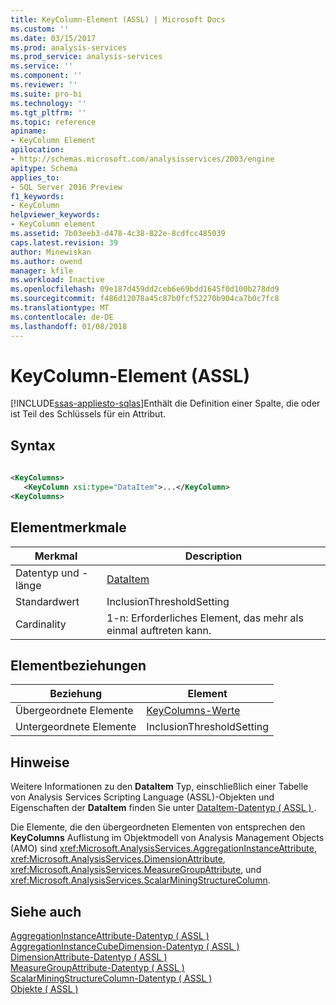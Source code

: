 ```yaml
---
title: KeyColumn-Element (ASSL) | Microsoft Docs
ms.custom: ''
ms.date: 03/15/2017
ms.prod: analysis-services
ms.prod_service: analysis-services
ms.service: ''
ms.component: ''
ms.reviewer: ''
ms.suite: pro-bi
ms.technology: ''
ms.tgt_pltfrm: ''
ms.topic: reference
apiname:
- KeyColumn Element
apilocation:
- http://schemas.microsoft.com/analysisservices/2003/engine
apitype: Schema
applies_to:
- SQL Server 2016 Preview
f1_keywords:
- KeyColumn
helpviewer_keywords:
- KeyColumn element
ms.assetid: 7b03eeb3-d478-4c38-822e-8cdfcc485039
caps.latest.revision: 39
author: Minewiskan
ms.author: owend
manager: kfile
ms.workload: Inactive
ms.openlocfilehash: 09e187d459dd2ceb6e69bdd1645f0d100b278dd9
ms.sourcegitcommit: f486d12078a45c87b0fcf52270b904ca7b0c7fc8
ms.translationtype: MT
ms.contentlocale: de-DE
ms.lasthandoff: 01/08/2018
---
```

# <a name="keycolumn-element-assl"></a>KeyColumn-Element (ASSL)
[!INCLUDE[ssas-appliesto-sqlas](../../../includes/ssas-appliesto-sqlas.md)]Enthält die Definition einer Spalte, die oder ist Teil des Schlüssels für ein Attribut.  
  
## <a name="syntax"></a>Syntax  
  
```xml  
  
<KeyColumns>  
   <KeyColumn xsi:type="DataItem">...</KeyColumn>  
<KeyColumns>  
```  
  
## <a name="element-characteristics"></a>Elementmerkmale  
  
|Merkmal|Description|  
|--------------------|-----------------|  
|Datentyp und -länge|[DataItem](../../../analysis-services/scripting/data-type/dataitem-data-type-assl.md)|  
|Standardwert|InclusionThresholdSetting|  
|Cardinality|1-n: Erforderliches Element, das mehr als einmal auftreten kann.|  
  
## <a name="element-relationships"></a>Elementbeziehungen  
  
|Beziehung|Element|  
|------------------|-------------|  
|Übergeordnete Elemente|[KeyColumns-Werte](../../../analysis-services/scripting/collections/keycolumns-element-assl.md)|  
|Untergeordnete Elemente|InclusionThresholdSetting|  
  
## <a name="remarks"></a>Hinweise  
 Weitere Informationen zu den **DataItem** Typ, einschließlich einer Tabelle von Analysis Services Scripting Language (ASSL)-Objekten und Eigenschaften der **DataItem** finden Sie unter [DataItem-Datentyp &#40; ASSL &#41; ](../../../analysis-services/scripting/data-type/dataitem-data-type-assl.md).  
  
 Die Elemente, die den übergeordneten Elementen von entsprechen den **KeyColumns** Auflistung im Objektmodell von Analysis Management Objects (AMO) sind <xref:Microsoft.AnalysisServices.AggregationInstanceAttribute>, <xref:Microsoft.AnalysisServices.DimensionAttribute>, <xref:Microsoft.AnalysisServices.MeasureGroupAttribute>, und <xref:Microsoft.AnalysisServices.ScalarMiningStructureColumn>.  
  
## <a name="see-also"></a>Siehe auch  
 [AggregationInstanceAttribute-Datentyp &#40; ASSL &#41;](../../../analysis-services/scripting/data-type/aggregationinstanceattribute-data-type-assl.md)   
 [AggregationInstanceCubeDimension-Datentyp &#40; ASSL &#41;](../../../analysis-services/scripting/data-type/aggregationinstancecubedimension-data-type-assl.md)   
 [DimensionAttribute-Datentyp &#40; ASSL &#41;](../../../analysis-services/scripting/data-type/dimensionattribute-data-type-assl.md)   
 [MeasureGroupAttribute-Datentyp &#40; ASSL &#41;](../../../analysis-services/scripting/data-type/measuregroupattribute-data-type-assl.md)   
 [ScalarMiningStructureColumn-Datentyp &#40; ASSL &#41;](../../../analysis-services/scripting/data-type/scalarminingstructurecolumn-data-type-assl.md)   
 [Objekte &#40; ASSL &#41;](../../../analysis-services/scripting/objects/objects-assl.md)  
  
  
